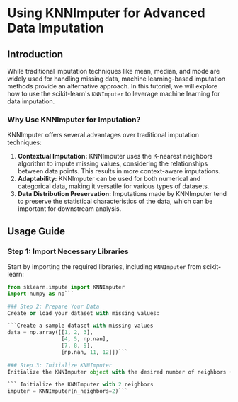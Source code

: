 # Using KNNImputer for Advanced Data Imputation

## Introduction
While traditional imputation techniques like mean, median, and mode are widely used for handling missing data, machine learning-based imputation methods provide an alternative approach. In this tutorial, we will explore how to use the scikit-learn's `KNNImputer` to leverage machine learning for data imputation.

### Why Use KNNImputer for Imputation?
KNNImputer offers several advantages over traditional imputation techniques:
1. **Contextual Imputation:** KNNImputer uses the K-nearest neighbors algorithm to impute missing values, considering the relationships between data points. This results in more context-aware imputations.
2. **Adaptability:** KNNImputer can be used for both numerical and categorical data, making it versatile for various types of datasets.
3. **Data Distribution Preservation:** Imputations made by KNNImputer tend to preserve the statistical characteristics of the data, which can be important for downstream analysis.

## Usage Guide

### Step 1: Import Necessary Libraries
Start by importing the required libraries, including `KNNImputer` from scikit-learn:

```python
from sklearn.impute import KNNImputer
import numpy as np```

### Step 2: Prepare Your Data
Create or load your dataset with missing values:

```Create a sample dataset with missing values
data = np.array([[1, 2, 3],
                 [4, 5, np.nan],
                 [7, 8, 9],
                 [np.nan, 11, 12]])```
				 
### Step 3: Initialize KNNImputer
Initialize the KNNImputer object with the desired number of neighbors (k) and other optional parameters:

``` Initialize the KNNImputer with 2 neighbors
imputer = KNNImputer(n_neighbors=2)```


